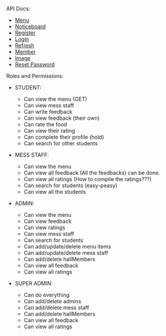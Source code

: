 API Docs:

- [Menu](./src/app/api/menu/menu_api_docs.md)
- [Noticeboard](./src/app/api/noticeboard/noticeboard_api_docs.md)
- [Register](./src/app/api/user/register/register_api_docs.md)
- [Login](./src/app/api/user/login/login_api_docs.md)
- [Refresh](./src/app/api/user/refresh/refresh_api_docs.md)
- [Member](./src/app/api/member/member_api_docs.md)
- [Image](./src/app/api/image/image_api_docs.md)
- [Reset Password](./src/app/api/user/reset-password/reset_password_api_docs.md)


Roles and Permissions:

- STUDENT: 
    - Can view the menu (GET) 
    - Can view mess staff
    - Can write feedback
    - Can view feedback (their own)
    - Can rate the food
    - Can view their rating
    - Can complete their profile (hold)
    - Can search for other students

- MESS STAFF:
    - Can view the menu
    - Can view all feedback (All the feedbacks) can be done.
    - Can view all ratings (How to compile the ratings???)
    - Can search for students (easy-peasy)
    - Can view all the students

- ADMIN:
    - Can view the menu
    - Can view feedback
    - Can view ratings
    - Can view mess staff
    - Can search for students
    - Can add/update/delete menu items
    - Can add/update/delete mess staff
    - Can add/delete hallMembers
    - Can view all feedback
    - Can view all ratings

- SUPER ADMIN:
    - Can do everything
    - Can add/delete admins
    - Can add/delete mess staff
    - Can add/delete hallMembers
    - Can view all feedback
    - Can view all ratings